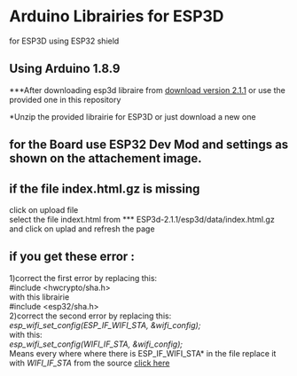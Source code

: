 # Arduino Librairies for ESP3D
for ESP3D using ESP32 shield </br>
## Using Arduino 1.8.9 

***After downloading esp3d libraire from <a href="https://github.com/luc-github/ESP3D/">download version 2.1.1</a> or use the provided one in this repository</br>

*Unzip the provided librairie for ESP3D or just download a new one </br>

## for the Board use ESP32 Dev Mod and settings as shown on the attachement image.

## if the file index.html.gz is missing 
click on upload file </br>
select the file indext.html from *** ESP3d-2.1.1/esp3d/data/index.html.gz </br>
and click on uplad and refresh the page</br>
## if you get these error :
1)correct the first error by replacing this: </br>
#include  <hwcrypto/sha.h> </br>
with this librairie  </br>
#include <esp32/sha.h> </br>
2)correct the second error by replacing this: </br>
_esp_wifi_set_config(*ESP_IF_WIFI_STA*, &wifi_config);_ </br>
with this: </br>
_esp_wifi_set_config(*WIFI_IF_STA*, &wifi_config);_ </br>
Means every where where there is ESP_IF_WIFI_STA* in the file replace it with *WIFI_IF_STA* from the source <a href="https://github.com/FujiNetWIFI/fujinet-platformio/commit/622f0e4d3a48f0d68f0c3090da6e377b36007e75" >click here</a> </br>
